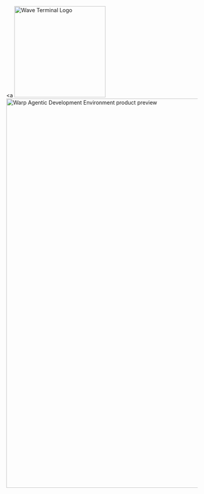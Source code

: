<a
	<picture>
		<source media="(prefers-color-scheme: dark)" srcset="./assets/wave-dark.png">
		<source media="(prefers-color-scheme: light)" srcset="./assets/wave-light.png">
		<img alt="Wave Terminal Logo" src="./assets/wave-light.png" width="240">
	</picture>
  </a>
  <a href="https://www.warp.dev">
    <img width="1024" alt="Warp Agentic Development Environment product preview" src="https://storage.googleapis.com/warpdotdev-content/Readme.png">
	</a>
